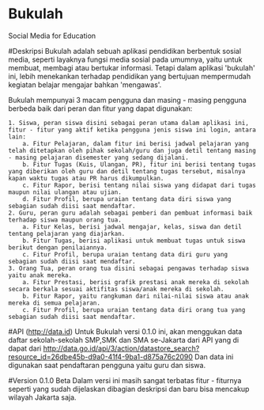 # Bukulah
Social Media for Education

#Deskripsi
Bukulah adalah sebuah aplikasi pendidikan berbentuk sosial media, seperti layaknya fungsi media sosial pada umumnya, yaitu untuk membuat, membagi atau bertukar informasi. Tetapi dalam aplikasi 'bukulah' ini, lebih menekankan terhadap pendidikan yang bertujuan mempermudah kegiatan belajar mengajar bahkan 'mengawas'.

Bukulah mempunyai 3 macam pengguna dan masing - masing pengguna berbeda baik dari peran dan fitur yang dapat digunakan:

	1. Siswa, peran siswa disini sebagai peran utama dalam aplikasi ini, fitur - fitur yang aktif ketika pengguna jenis siswa ini login, antara lain: 
		a. Fitur Pelajaran, dalam fitur ini berisi jadwal pelajaran yang telah ditetapkan oleh pihak sekolah/guru dan juga detil tentang masing - masing pelajaran disemester yang sedang dijalani.
		b. Fitur Tugas (Kuis, Ulangan, PR), fitur ini berisi tentang tugas yang diberikan oleh guru dan detil tentang tugas tersebut, misalnya kapan waktu tugas atau PR harus dikumpulkan.
		c. Fitur Rapor, berisi tentang nilai siswa yang didapat dari tugas maupun nilai ulangan atau ujian.
		d. Fitur Profil, berupa uraian tentang data diri siswa yang sebagian sudah diisi saat mendaftar.
	2. Guru, peran guru adalah sebagai pemberi dan pembuat informasi baik terhadap siswa maupun orang tua.
		a. Fitur Kelas, berisi jadwal mengajar, kelas, siswa dan detil tentang pelajaran yang diajarkan.
		b. Fitur Tugas, berisi aplikasi untuk membuat tugas untuk siswa berikut dengan penilaiannya.
		c. Fitur Profil, berupa uraian tentang data diri guru yang sebagian sudah diisi saat mendaftar.
	3. Orang Tua, peran orang tua disini sebagai pengawas terhadap siswa yaitu anak mereka.
		a. Fitur Prestasi, berisi grafik prestasi anak mereka di sekolah secara berkala sesuai aktifitas siswa/anak mereka di sekolah.
		b. Fitur Rapor, yaitu rangkuman dari nilai-nilai siswa atau anak mereka di semua pelajaran.
		c. Fitur Profil, berupa uraian tentang data diri orang tua yang sebagian sudah diisi saat mendaftar.

#API (http://data.id)
Untuk Bukulah versi 0.1.0 ini, akan menggukan data daftar sekolah-sekolah SMP,SMK dan SMA se-Jakarta dari API yang di dapat dari
http://data.go.id/api/3/action/datastore_search?resource_id=26dbe45b-d9a0-41f4-9ba1-d875a76c2090
Dan data ini digunakan saat pendaftaran pengguna yaitu guru dan siswa.

#Version 0.1.0 Beta
Dalam versi ini masih sangat terbatas fitur - fiturnya seperti yang sudah dijelaskan dibagian deskripsi dan baru bisa mencakup wilayah Jakarta saja.
